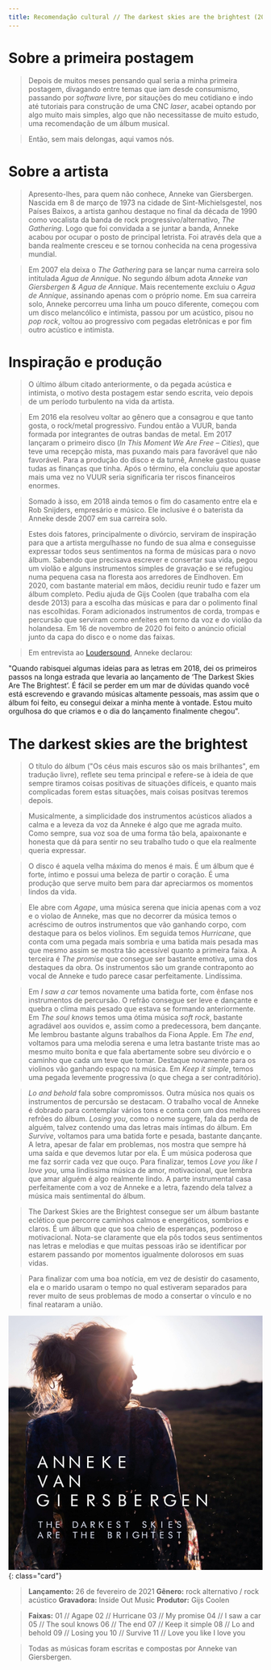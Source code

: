 ```yaml
---
title: Recomendação cultural // The darkest skies are the brightest (2021) - Anneke van Giersbergen
---
```


# Sobre a primeira postagem

> Depois de muitos meses pensando qual seria a minha primeira postagem, divagando entre temas que iam desde consumismo, passando por _software_ livre, por sitauções do meu cotidiano e indo até tutoriais para construção de uma CNC _laser_, acabei optando por algo muito mais simples, algo que não necessitasse de muito estudo, uma recomendação de um álbum musical.

> Então, sem mais delongas, aqui vamos nós.

# Sobre a artista

> Apresento-lhes, para quem não conhece, Anneke van Giersbergen. Nascida em 8 de março de 1973 na cidade de Sint-Michielsgestel, nos Países Baixos, a artista ganhou destaque no final da década de 1990 como vocalista da banda de rock  progressivo/alternativo, _The Gathering_. Logo que foi convidada a se juntar a banda, Anneke acabou por ocupar o posto de principal letrista. Foi através dela que a banda realmente cresceu e se tornou conhecida na cena progessiva mundial.

> Em 2007 ela deixa o _The Gathering_ para se lançar numa carreira solo intitulada _Agua de Annique_. No segundo álbum adota _Anneke van Giersbergen & Agua de Annique_. Mais recentemente excluiu o _Agua de Annique_, assinando apenas com o próprio nome. Em sua carreira solo, Anneke percorreu uma linha um pouco diferente, começou com um disco melancólico e intimista, passou por um acústico, pisou no _pop rock_, voltou ao progressivo com pegadas eletrônicas e por fim outro acústico e intimista.

# Inspiração e produção

> O último álbum citado anteriormente, o da pegada acústica e intimista, o motivo desta postagem estar sendo escrita, veio depois de um período turbulento na vida da artista.

> Em 2016 ela resolveu voltar ao gênero que a consagrou e que tanto gosta, o rock/metal progressivo. Fundou então a VUUR, banda formada por integrantes de outras bandas de metal. Em 2017 lançaram o primeiro disco (_In This Moment We Are Free – Cities_), que teve uma recepção mista, mas puxando mais para favorável que não favorável. Para a produção do disco e da turnê, Anneke gastou quase tudas as finanças que tinha. Após o término, ela concluiu que apostar mais uma vez no VUUR seria significaria ter riscos financeiros enormes.

> Somado à isso, em 2018 ainda temos o fim do casamento entre ela e Rob Snijders, empresário e músico. Ele inclusive é o baterista da Anneke desde 2007 em sua carreira solo.

> Estes dois fatores, principalmente o divórcio, serviram de inspiração para que a artista mergulhasse no fundo de sua alma e conseguisse expressar todos seus sentimentos na forma de músicas para o novo álbum. Sabendo que precisava escrever e consertar sua vida, pegou um violão e alguns instrumentos simples de gravação e se refugiou numa pequena casa na floresta aos arredores de Eindhoven. Em 2020, com bastante material em mãos, decidiu reunir tudo e fazer um álbum completo. Pediu ajuda de Gijs Coolen (que trabalha com ela desde 2013) para a escolha das músicas e para dar o polimento final nas escolhidas. Foram adicionados instrumentos de corda, trompas e percursão que serviram como enfeites em torno da voz e do violão da holandesa. Em 16 de novembro de 2020 foi feito o anúncio oficial junto da capa do disco e o nome das faixas.

> Em entrevista ao [Loudersound](https://www.loudersound.com/news/anneke-van-giersbergen-gets-behind-the-wheel-in-new-video-for-i-saw-a-car), Anneke declarou:

<aside markdown="1">
"Quando rabisquei algumas ideias para as letras em 2018, dei os primeiros passos na longa estrada que levaria ao lançamento de ‘The Darkest Skies Are The Brightest’. É fácil se perder em um mar de dúvidas quando você está escrevendo e gravando músicas altamente pessoais, mas assim que o álbum foi feito, eu consegui deixar a minha mente à vontade. Estou muito orgulhosa do que criamos e o dia do lançamento finalmente chegou".
</aside>

# The darkest skies are the brightest

> O título do álbum ("Os céus mais escuros são os mais brilhantes", em tradução livre), reflete seu tema principal e refere-se à ideia de que sempre tiramos coisas positivas de situações difíceis, e quanto mais complicadas forem estas situações, mais coisas positvas teremos depois.

> Musicalmente, a simplicidade dos instrumentos acústicos aliados a calma e a leveza da voz da Anneke é algo que me agrada muito. Como sempre, sua voz soa de uma forma tão bela, apaixonante e honesta que dá para sentir no seu trabalho tudo o que ela realmente queria expressar.

> O disco é aquela velha máxima do menos é mais. É um álbum que é forte, íntimo e possui uma beleza de partir o coração. É uma produção que serve muito bem para dar apreciarmos os momentos lindos da vida.

> Ele abre com _Agape_, uma música serena que inicia apenas com a voz e o violao de Anneke, mas que no decorrer da música temos o acréscimo de outros instrumentos que vão ganhando corpo, com destaque para os belos violinos. Em seguida temos _Hurricane_, que conta com uma pegada mais sombria e uma batida mais pesada mas que mesmo assim se mostra tão acessível quanto a primeira faixa. A terceira é _The promise_ que consegue ser bastante emotiva, uma dos destaques da obra. Os instrumentos são um grande contraponto ao vocal de Anneke e tudo parece casar perfeitamente. Lindíssima.

> Em _I saw a car_ temos novamente uma batida forte, com ênfase nos instrumentos de percursão. O refrão consegue ser leve e dançante e quebra o clima mais pesado que estava se formando anteriormente. Em _The soul knows_ temos uma ótima música _soft rock_, bastante agradável aos ouvidos e, assim como a predecessora, bem dançante. Me lembrou bastante alguns trabalhos da Fiona Apple. Em _The end_, voltamos para uma melodia serena e uma letra bastante triste mas ao mesmo muito bonita e que fala abertamente sobre seu divórcio e o caminho que cada um teve que tomar. Destaque novamente para os violinos vão ganhando espaço na música. Em _Keep it simple_, temos uma pegada levemente progressiva (o que chega a ser contraditório).

> _Lo and behold_ fala sobre compromissos. Outra música nos quais os instrumentos de percursão se destacam. O trabalho vocal de Anneke é dobrado para contemplar vários tons e conta com um dos melhores refrões do álbum. _Losing you_, como o nome sugere, fala da perda de alguém, talvez contendo uma das letras mais íntimas do álbum. Em _Survive_, voltamos para uma batida forte e pesada, bastante dançante. A letra, apesar de falar em problemas, nos mostra que sempre há uma saída e que devemos lutar por ela. É um música poderosa que me faz sorrir cada vez que ouço. Para finalizar, temos _Love you like I love you_, uma lindíssima música de amor, motivacional, que lembra que amar alguém é algo realmente lindo. A parte instrumental casa perfeitamente com a voz de Anneke e a letra, fazendo dela talvez a música mais sentimental do álbum.

> The Darkest Skies are the Brightest consegue ser um álbum bastante eclético que percorre caminhos calmos e energéticos, sombrios e claros. É um álbum que que soa cheio de esperanças, poderoso e motivacional. Nota-se claramente que ela pôs todos seus sentimentos nas letras e melodias e que muitas pessoas irão se identificar por estarem passando por momentos igualmente dolorosos em suas vidas.

> Para finalizar com uma boa notícia, em vez de desistir do casamento, ela e o marido usaram o tempo no qual estiveram separados para rever muito de seus problemas de modo a consertar o vínculo e no final reataram a união.

![Anneke van Giersbergen - The darkest skies are the brightest](/images/blog/2021-03-18-recomendacao-cultural-the-darkest-skies-are-the-brightest/anneke_van_giersbergen_-_the_darkest_skies_are_brightest.jpg){: class="card"}

> **Lançamento:** 26 de fevereiro de 2021
> **Gênero:** rock alternativo / rock acústico
> **Gravadora:** Inside Out Music
> **Produtor:** Gijs Coolen

> **Faixas:**
> 01 // Agape
> 02 // Hurricane
> 03 // My promise
> 04 // I saw a car
> 05 // The soul knows
> 06 // The end
> 07 // Keep it simple
> 08 // Lo and behold
> 09 // Losing you
> 10 // Survive
> 11 // Love you like I love you

> Todas as músicas foram escritas e compostas por Anneke van Giersbergen.

